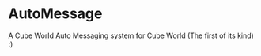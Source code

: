 AutoMessage
===========

A Cube World Auto Messaging system for Cube World (The first of its kind) :)

